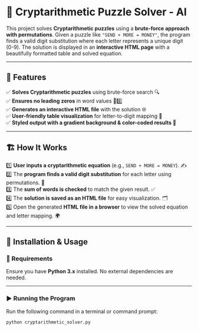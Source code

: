# 🔢 Cryptarithmetic Puzzle Solver - AI  

This project solves **Cryptarithmetic puzzles** using a **brute-force approach with permutations**. Given a puzzle like `"SEND + MORE = MONEY"`, the program finds a valid digit substitution where each letter represents a unique digit (0-9). The solution is displayed in an **interactive HTML page** with a beautifully formatted table and solved equation.  

---

## 📌 Features  

✅ **Solves Cryptarithmetic puzzles** using brute-force search 🔍  
✅ **Ensures no leading zeros** in word values 🚫0️⃣  
✅ **Generates an interactive HTML file** with the solution 🌐  
✅ **User-friendly table visualization** for letter-to-digit mapping 📝  
✅ **Styled output with a gradient background & color-coded results 🎨**  

---

## 🏗️ How It Works  

1️⃣ **User inputs a cryptarithmetic equation** (e.g., `SEND + MORE = MONEY`). ✍️  
2️⃣ The **program finds a valid digit substitution** for each letter using permutations. 🔢  
3️⃣ The **sum of words is checked** to match the given result. ✅  
4️⃣ The **solution is saved as an HTML file** for easy visualization. 🗂️  
5️⃣ Open the generated **HTML file in a browser** to view the solved equation and letter mapping. 🌍  

---

## 🚀 Installation & Usage  

### 🔧 Requirements  

Ensure you have **Python 3.x** installed. No external dependencies are needed.  

---

### ▶️ Running the Program  

Run the following command in a terminal or command prompt:  

```bash
python cryptarithmetic_solver.py
